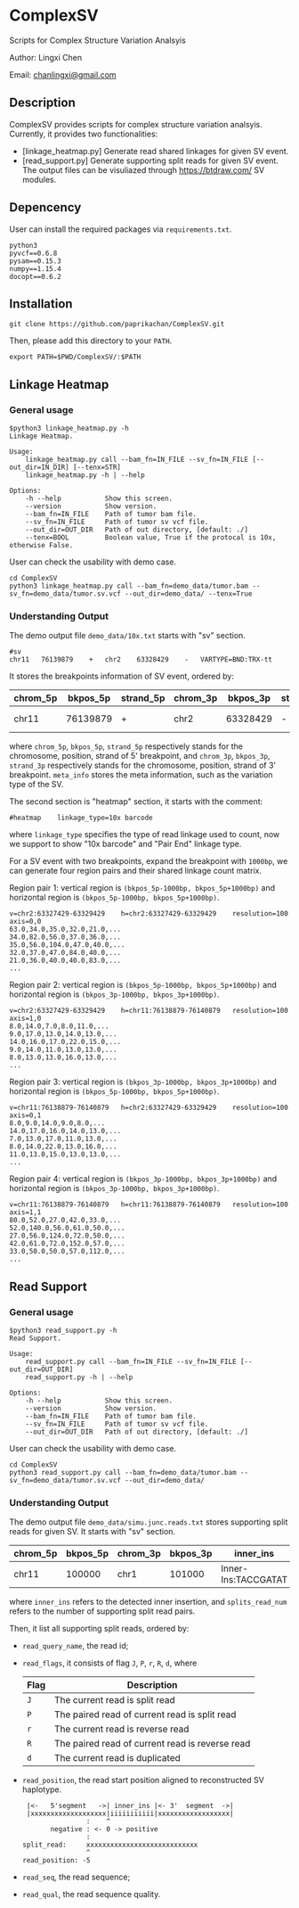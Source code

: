 # ComplexSV
Scripts for Complex Structure Variation Analsyis

Author: Lingxi Chen

Email: chanlingxi@gmail.com

## Description
ComplexSV provides scripts for complex structure variation analsyis. Currently, it provides two functionalities:
+ [linkage_heatmap.py] Generate read shared linkages for given SV event.
+ [read_support.py] Generate supporting split reads for given SV event.
The output files can be visuliazed through https://btdraw.com/ SV modules.

## Depencency

User can install the required packages via `requirements.txt`.
```
python3
pyvcf==0.6.8
pysam==0.15.3
numpy==1.15.4
docopt==0.6.2
```

## Installation
```
git clone https://github.com/paprikachan/ComplexSV.git
```
Then, please add this directory to your `PATH`.
```
export PATH=$PWD/ComplexSV/:$PATH
```

## Linkage Heatmap

### General usage
```
$python3 linkage_heatmap.py -h
Linkage Heatmap.

Usage:
    linkage_heatmap.py call --bam_fn=IN_FILE --sv_fn=IN_FILE [--out_dir=IN_DIR] [--tenx=STR]
    linkage_heatmap.py -h | --help

Options:
    -h --help           Show this screen.
    --version           Show version.
    --bam_fn=IN_FILE    Path of tumor bam file.
    --sv_fn=IN_FILE     Path of tumor sv vcf file.
    --out_dir=OUT_DIR   Path of out directory, [default: ./]
    --tenx=BOOL         Boolean value, True if the protocal is 10x, otherwise False.
```
User can check the usability with demo case.
```
cd ComplexSV
python3 linkage_heatmap.py call --bam_fn=demo_data/tumor.bam --sv_fn=demo_data/tumor.sv.vcf --out_dir=demo_data/ --tenx=True
```

### Understanding Output

The demo output file `demo_data/10x.txt` starts with "sv" section.
```
#sv
chr11	76139879	+	chr2	63328429	-   VARTYPE=BND:TRX-tt
```
It stores the breakpoints information of SV event, ordered by:

| chrom_5p |  bkpos_5p |  strand_5p | chrom_3p |  bkpos_3p |  strand_3p | meta_info |
|---|---|---|---|---|---|---|
| chr11  | 76139879  | + | chr2  | 63328429  |- | VARTYPE=BND:TRX-tt |

where `chrom_5p`, `bkpos_5p`, `strand_5p` respectively stands for the chromosome, position, strand of 5' breakpoint, and `chrom_3p`, `bkpos_3p`, `strand_3p` respectively stands for the chromosome, position, strand of 3' breakpoint. `meta_info` stores the meta information, such as the variation type of the SV.

The second section is "heatmap" section, it starts with the comment:
```
#heatmap    linkage_type=10x barcode
```
where `linkage_type` specifies the type of read linkage used to count, now we support to show "10x barcode" and "Pair End" linkage type.

For a SV event with two breakpoints, expand the breakpoint with `1000bp`, we can generate four region pairs and their shared linkage count matrix.

Region pair 1: vertical region is `(bkpos_5p-1000bp, bkpos_5p+1000bp)` and horizontal region is `(bkpos_5p-1000bp, bkpos_5p+1000bp)`.
```
v=chr2:63327429-63329429	h=chr2:63327429-63329429	resolution=100	axis=0,0
63.0,34.0,35.0,32.0,21.0,...
34.0,82.0,56.0,37.0,36.0,...
35.0,56.0,104.0,47.0,40.0,...
32.0,37.0,47.0,84.0,40.0,...
21.0,36.0,40.0,40.0,83.0,...
...
```
Region pair 2: vertical region is `(bkpos_5p-1000bp, bkpos_5p+1000bp)` and horizontal region is `(bkpos_3p-1000bp, bkpos_3p+1000bp)`.
```
v=chr2:63327429-63329429	h=chr11:76138879-76140879	resolution=100	axis=1,0
8.0,14.0,7.0,8.0,11.0,...
9.0,17.0,13.0,14.0,13.0,...
14.0,16.0,17.0,22.0,15.0,...
9.0,14.0,11.0,13.0,13.0,...
8.0,13.0,13.0,16.0,13.0,...
...
```
Region pair 3: vertical region is `(bkpos_3p-1000bp, bkpos_3p+1000bp)` and horizontal region is `(bkpos_5p-1000bp, bkpos_5p+1000bp)`.
```
v=chr11:76138879-76140879	h=chr2:63327429-63329429	resolution=100	axis=0,1
8.0,9.0,14.0,9.0,8.0,...
14.0,17.0,16.0,14.0,13.0,...
7.0,13.0,17.0,11.0,13.0,...
8.0,14.0,22.0,13.0,16.0,...
11.0,13.0,15.0,13.0,13.0,...
...
```
Region pair 4: vertical region is `(bkpos_3p-1000bp, bkpos_3p+1000bp)` and horizontal region is `(bkpos_3p-1000bp, bkpos_3p+1000bp)`.
```
v=chr11:76138879-76140879	h=chr11:76138879-76140879	resolution=100	axis=1,1
80.0,52.0,27.0,42.0,33.0,...
52.0,140.0,56.0,61.0,50.0,...
27.0,56.0,124.0,72.0,50.0,...
42.0,61.0,72.0,152.0,57.0,...
33.0,50.0,50.0,57.0,112.0,...
...
```


## Read Support
### General usage
```
$python3 read_support.py -h
Read Support.

Usage:
    read_support.py call --bam_fn=IN_FILE --sv_fn=IN_FILE [--out_dir=OUT_DIR]
    read_support.py -h | --help

Options:
    -h --help           Show this screen.
    --version           Show version.
    --bam_fn=IN_FILE    Path of tumor bam file.
    --sv_fn=IN_FILE     Path of tumor sv vcf file.
    --out_dir=OUT_DIR   Path of out directory, [default: ./]
```
User can check the usability with demo case.
```
cd ComplexSV
python3 read_support.py call --bam_fn=demo_data/tumor.bam --sv_fn=demo_data/tumor.sv.vcf --out_dir=demo_data/
```

### Understanding Output

The demo output file `demo_data/simu.junc.reads.txt` stores supporting split reads for given SV. It starts with "sv" section.

| chrom_5p |  bkpos_5p | chrom_3p |  bkpos_3p |  inner_ins | splits_read_num |
|---|---|---|---|---|---|
| chr11  | 100000  | chr1 | 101000  | Inner-Ins:TACCGATAT  |10 | 

where `inner_ins` refers to the detected inner insertion, and `splits_read_num` refers to the number of supporting split read pairs.

Then, it list all supporting split reads, ordered by:
+ `read_query_name`, the read id;
+ `read_flags`, it consists of flag `J`, `P`, `r`, `R`, `d`, where

  |Flag|Description|
  |---|---|
  |`J`|The current read is split read|
  |`P`|The paired read of current read is split read|
  |`r`|The current read is reverse read|
  |`R`|The paired read of current read is reverse read|
  |`d`|The current read is duplicated|

+ `read_position`, the read start position aligned to reconstructed SV haplotype.
  ```
   |<-   5'segment   ->| inner_ins |<- 3'  segment  ->|
   |xxxxxxxxxxxxxxxxxxx|iiiiiiiiiii|xxxxxxxxxxxxxxxxxx|
                  :    ^
         negative : <- 0 -> positive
                  :
  split_read:     xxxxxxxxxxxxxxxxxxxxxxxxxxxx
                  ^
  read_position: -5
  ```
+ `read_seq`, the read sequence;
+ `read_qual`, the read sequence quality.


